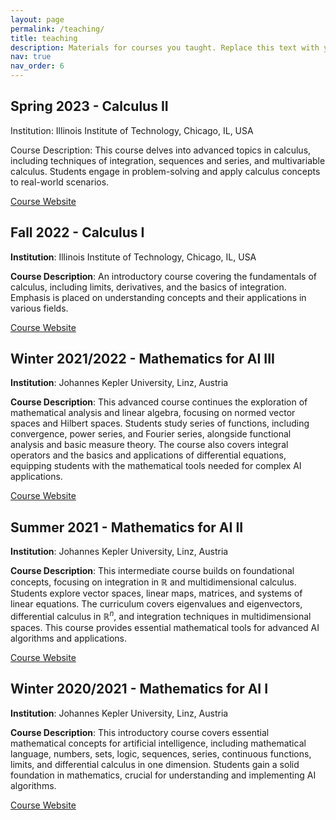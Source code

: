 ```yaml
---
layout: page
permalink: /teaching/
title: teaching
description: Materials for courses you taught. Replace this text with your description.
nav: true
nav_order: 6
---
```


## Spring 2023 - Calculus II

Institution: Illinois Institute of Technology, Chicago, IL, USA

Course Description: This course delves into advanced topics in calculus, including techniques of integration, sequences and series, and multivariable calculus. Students engage in problem-solving and apply calculus concepts to real-world scenarios. 

[Course Website](https://catalog.iit.edu/courses/math/)

## Fall 2022 - Calculus I

**Institution**: Illinois Institute of Technology, Chicago, IL, USA

**Course Description**: An introductory course covering the fundamentals of calculus, including limits, derivatives, and the basics of integration. Emphasis is placed on understanding concepts and their applications in various fields.

[Course Website](https://catalog.iit.edu/courses/math/)

## Winter 2021/2022 - Mathematics for AI III

**Institution**: Johannes Kepler University, Linz, Austria

**Course Description**: This advanced course continues the exploration of mathematical analysis and linear algebra, focusing on normed vector spaces and Hilbert spaces. Students study series of functions, including convergence, power series, and Fourier series, alongside functional analysis and basic measure theory. The course also covers integral operators and the basics and applications of differential equations, equipping students with the mathematical tools needed for complex AI applications.

[Course Website](https://studienhandbuch.jku.at/118065)

## Summer 2021 - Mathematics for AI II
**Institution**: Johannes Kepler University, Linz, Austria

**Course Description**: This intermediate course builds on foundational concepts, focusing on integration in $\mathbb{R}$ and multidimensional calculus. Students explore vector spaces, linear maps, matrices, and systems of linear equations. The curriculum covers eigenvalues and eigenvectors, differential calculus in $\mathbb{R}^n$, and integration techniques in multidimensional spaces. This course provides essential mathematical tools for advanced AI algorithms and applications.


[Course Website](https://studienhandbuch.jku.at/104294?id=104294&lang=en)

## Winter 2020/2021 - Mathematics for AI I
**Institution**: Johannes Kepler University, Linz, Austria

**Course Description**: This introductory course covers essential mathematical concepts for artificial intelligence, including mathematical language, numbers, sets, logic, sequences, series, continuous functions, limits, and differential calculus in one dimension. Students gain a solid foundation in mathematics, crucial for understanding and implementing AI algorithms.


[Course Website](https://studienhandbuch.jku.at/118069)
